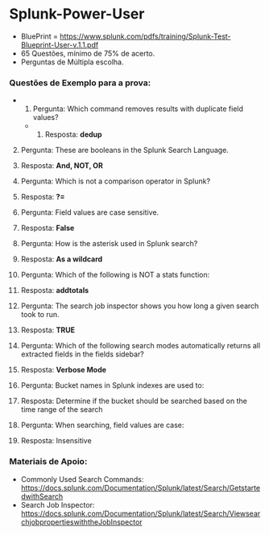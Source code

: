 
# Splunk-Power-User

* BluePrint = https://www.splunk.com/pdfs/training/Splunk-Test-Blueprint-User-v.1.1.pdf
* 65 Questões, mínimo de 75% de acerto.
* Perguntas de Múltipla escolha.

### Questões de Exemplo para a prova:
+ 01) Pergunta: Which command removes results with duplicate field values?
    - 01) Resposta: **dedup**

02) Pergunta: These are booleans in the Splunk Search Language.
02) Resposta: **And, NOT, OR**

03) Pergunta: Which is not a comparison operator in Splunk?
03) Resposta: **?=**

04) Pergunta: Field values are case sensitive.
04) Resposta: **False**

05) Pergunta: How is the asterisk used in Splunk search?
05) Resposta: **As a wildcard**

06) Pergunta: Which of the following is NOT a stats function:
06) Resposta: **addtotals**

07) Pergunta: The search job inspector shows you how long a given search took to run.
07) Resposta: **TRUE**

08) Pergunta: Which of the following search modes automatically returns all extracted fields in the fields sidebar?
08) Resposta: **Verbose Mode**

09) Pergunta: Bucket names in Splunk indexes are used to:
09) Resposta: Determine if the bucket should be searched based on the time range of the search

10) Pergunta: When searching, field values are case:
10) Resposta: Insensitive


### Materiais de Apoio:
* Commonly Used Search Commands: https://docs.splunk.com/Documentation/Splunk/latest/Search/GetstartedwithSearch
* Search Job Inspector: https://docs.splunk.com/Documentation/Splunk/latest/Search/ViewsearchjobpropertieswiththeJobInspector



